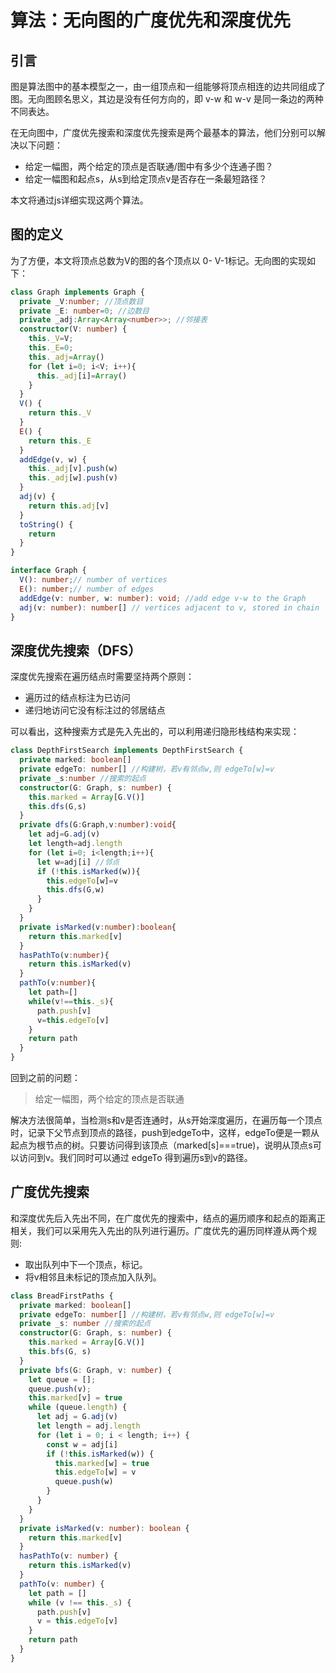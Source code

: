 # 算法：无向图的广度优先和深度优先

## 引言

图是算法图中的基本模型之一，由一组顶点和一组能够将顶点相连的边共同组成了图。无向图顾名思义，其边是没有任何方向的，即 v-w 和 w-v 是同一条边的两种不同表达。

在无向图中，广度优先搜索和深度优先搜索是两个最基本的算法，他们分别可以解决以下问题：

- 给定一幅图，两个给定的顶点是否联通/图中有多少个连通子图？
- 给定一幅图和起点s，从s到给定顶点v是否存在一条最短路径？

本文将通过js详细实现这两个算法。

## 图的定义

为了方便，本文将顶点总数为V的图的各个顶点以 0- V-1标记。无向图的实现如下：

```typescript
class Graph implements Graph {
  private _V:number; //顶点数目
  private _E: number=0; //边数目
  private _adj:Array<Array<number>>; //邻接表
  constructor(V: number) {
    this._V=V;
    this._E=0;
    this._adj=Array()
    for (let i=0; i<V; i++){
      this._adj[i]=Array()
    }
  }
  V() {
    return this._V
  }
  E() {
    return this._E
  }
  addEdge(v, w) {
    this._adj[v].push(w)
    this._adj[w].push(v)
  }
  adj(v) {
    return this.adj[v]
  }
  toString() {
    return
  }
}

interface Graph {
  V(): number;// number of vertices
  E(): number;// number of edges
  addEdge(v: number, w: number): void; //add edge v-w to the Graph
  adj(v: number): number[] // vertices adjacent to v, stored in chain
}

```

## 深度优先搜索（DFS）

深度优先搜索在遍历结点时需要坚持两个原则：

- 遍历过的结点标注为已访问
- 递归地访问它没有标注过的邻居结点

可以看出，这种搜索方式是先入先出的，可以利用递归隐形栈结构来实现：

```typescript
class DepthFirstSearch implements DepthFirstSearch {
  private marked: boolean[]
  private edgeTo: number[] //构建树，若v有邻点w,则 edgeTo[w]=v
  private _s:number //搜索的起点
  constructor(G: Graph, s: number) {
    this.marked = Array[G.V()]
    this.dfs(G,s)
  }
  private dfs(G:Graph,v:number):void{
    let adj=G.adj(v)
    let length=adj.length
    for (let i=0; i<length;i++){
      let w=adj[i] //邻点
      if (!this.isMarked(w)){
        this.edgeTo[w]=v
        this.dfs(G,w)
      }
    }
  }
  private isMarked(v:number):boolean{
    return this.marked[v]
  }
  hasPathTo(v:number){
    return this.isMarked(v)
  }
  pathTo(v:number){
    let path=[]
    while(v!==this._s){
      path.push[v]
      v=this.edgeTo[v]
    }
    return path
  }
}

```

回到之前的问题：

> 给定一幅图，两个给定的顶点是否联通

解决方法很简单，当检测s和v是否连通时，从s开始深度遍历，在遍历每一个顶点时，记录下父节点到顶点的路径，push到edgeTo中，这样，edgeTo便是一颗从起点为根节点的树。只要访问得到该顶点（marked[s]===true)，说明从顶点s可以访问到v。我们同时可以通过 edgeTo 得到遍历s到v的路径。

## 广度优先搜索

和深度优先后入先出不同，在广度优先的搜索中，结点的遍历顺序和起点的距离正相关，我们可以采用先入先出的队列进行遍历。广度优先的遍历同样遵从两个规则:

- 取出队列中下一个顶点，标记。
- 将v相邻且未标记的顶点加入队列。

```typescript
class BreadFirstPaths {
  private marked: boolean[]
  private edgeTo: number[] //构建树，若v有邻点w,则 edgeTo[w]=v
  private _s: number //搜索的起点
  constructor(G: Graph, s: number) {
    this.marked = Array[G.V()]
    this.bfs(G, s)
  }
  private bfs(G: Graph, v: number) {
    let queue = [];
    queue.push(v);
    this.marked[v] = true
    while (queue.length) {
      let adj = G.adj(v)
      let length = adj.length
      for (let i = 0; i < length; i++) {
        const w = adj[i]
        if (!this.isMarked(w)) {
          this.marked[w] = true
          this.edgeTo[w] = v
          queue.push(w)
        }
      }
    }
  }
  private isMarked(v: number): boolean {
    return this.marked[v]
  }
  hasPathTo(v: number) {
    return this.isMarked(v)
  }
  pathTo(v: number) {
    let path = []
    while (v !== this._s) {
      path.push[v]
      v = this.edgeTo[v]
    }
    return path
  }
}

```

